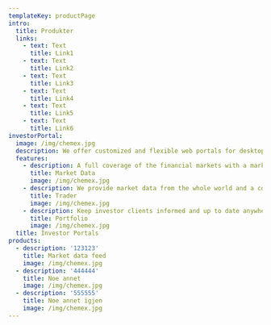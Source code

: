 ```yaml
---
templateKey: productPage
intro:
  title: Produkter
  links:
    - text: Text
      title: Link1
    - text: Text
      title: Link2
    - text: Text
      title: Link3
    - text: Text
      title: Link4
    - text: Text
      title: Link5
    - text: Text
      title: Link6
investorPortal:
  image: /img/chemex.jpg
  description: We offer customized and flexible web portals for desktop and mobile and can guide you in every step of the process, from design to development, testing and maintenance and operations. Whether you want a fully hosted and managed web trader, fund savings platform, portfolio reporting or market data information, OMS can help you get there.
  features:
    - description: A full coverage of the financial markets with a market data portal with live, streaming data with smart links to content.
      title: Market Data
      image: /img/chemex.jpg
    - description: We provide market data from the whole world and a connection to the broker house’s trading system.
      title: Trader
      image: /img/chemex.jpg
    - description: Keep investor clients informed and up to date anywhere and at any time.  Visualize exposure to different sectors and regions, risk allocation and performance.
      title: Portfolio
      image: /img/chemex.jpg
  title: Investor Portals
products:
  - description: '123123'
    title: Market data feed
    image: /img/chemex.jpg
  - description: '444444'
    title: Noe annet
    image: /img/chemex.jpg
  - description: '555555'
    title: Noe annet igjen
    image: /img/chemex.jpg
---
```

